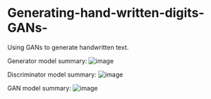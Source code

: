 # Generating-hand-written-digits-GANs-
Using GANs to generate handwritten text.

Generator model summary: 
![image](https://user-images.githubusercontent.com/42925930/132989728-5a2d7d1d-8267-487c-ba1c-2447b97c1741.png)

Discriminator model summary: 
![image](https://user-images.githubusercontent.com/42925930/132989752-aa217e3b-4289-4deb-a996-deea050efdbe.png)


GAN model summary: 
![image](https://user-images.githubusercontent.com/42925930/132989775-f134a841-d9e6-4e90-b3ac-744faf28ad30.png)
